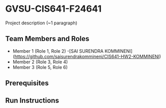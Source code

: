 # GVSU-CIS641-F24641

Project description (~1 paragraph)

## Team Members and Roles

* Member 1 (Role 1, Role 2)
-[SAI SURENDRA KOMMINENI] (https://github.com/saisurendrakommineni/CIS641-HW2-KOMMINENI)
* Member 2 (Role 3, Role 4)
* Member 3 (Role 5, Role 6)

## Prerequisites

## Run Instructions
